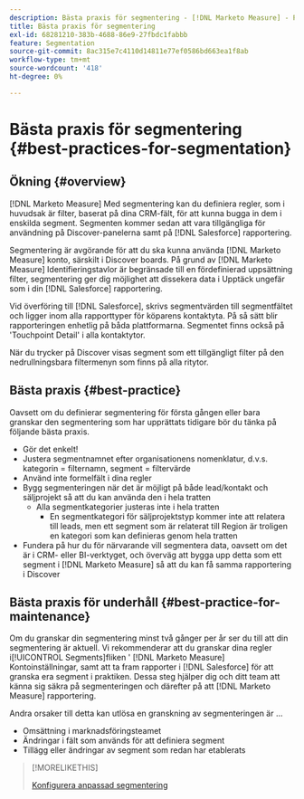 ```yaml
---
description: Bästa praxis för segmentering - [!DNL Marketo Measure] - Produktdokumentation
title: Bästa praxis för segmentering
exl-id: 68281210-383b-4688-86e9-27fbdc1fabbb
feature: Segmentation
source-git-commit: 8ac315e7c4110d14811e77ef0586bd663ea1f8ab
workflow-type: tm+mt
source-wordcount: '418'
ht-degree: 0%

---
```


# Bästa praxis för segmentering {#best-practices-for-segmentation}

## Ökning {#overview}

[!DNL Marketo Measure] Med segmentering kan du definiera regler, som i huvudsak är filter, baserat på dina CRM-fält, för att kunna bugga in dem i enskilda segment. Segmenten kommer sedan att vara tillgängliga för användning på Discover-panelerna samt på [!DNL Salesforce] rapportering.

Segmentering är avgörande för att du ska kunna använda [!DNL Marketo Measure] konto, särskilt i Discover boards. På grund av [!DNL Marketo Measure] Identifieringstavlor är begränsade till en fördefinierad uppsättning filter, segmentering ger dig möjlighet att dissekera data i Upptäck ungefär som i din [!DNL Salesforce] rapportering.

Vid överföring till [!DNL Salesforce], skrivs segmentvärden till segmentfältet och ligger inom alla rapporttyper för köparens kontaktyta. På så sätt blir rapporteringen enhetlig på båda plattformarna. Segmentet finns också på &#39;Touchpoint Detail&#39; i alla kontaktytor.

När du trycker på Discover visas segment som ett tillgängligt filter på den nedrullningsbara filtermenyn som finns på alla ritytor.

## Bästa praxis {#best-practice}

Oavsett om du definierar segmentering för första gången eller bara granskar den segmentering som har upprättats tidigare bör du tänka på följande bästa praxis.

* Gör det enkelt!
* Justera segmentnamnet efter organisationens nomenklatur, d.v.s. kategorin = filternamn, segment = filtervärde
* Använd inte formelfält i dina regler
* Bygg segmenteringen när det är möjligt på både lead/kontakt och säljprojekt så att du kan använda den i hela tratten
   * Alla segmentkategorier justeras inte i hela tratten
      * En segmentkategori för säljprojektstyp kommer inte att relatera till leads, men ett segment som är relaterat till Region är troligen en kategori som kan definieras genom hela tratten
* Fundera på hur du för närvarande vill segmentera data, oavsett om det är i CRM- eller BI-verktyget, och överväg att bygga upp detta som ett segment i [!DNL Marketo Measure] så att du kan få samma rapportering i Discover

## Bästa praxis för underhåll {#best-practice-for-maintenance}

Om du granskar din segmentering minst två gånger per år ser du till att din segmentering är aktuell. Vi rekommenderar att du granskar dina regler i[!UICONTROL Segments]fliken &#39; [!DNL Marketo Measure] Kontoinställningar, samt att ta fram rapporter i [!DNL Salesforce] för att granska era segment i praktiken. Dessa steg hjälper dig och ditt team att känna sig säkra på segmenteringen och därefter på att [!DNL Marketo Measure] rapportering.

Andra orsaker till detta kan utlösa en granskning av segmenteringen är ...

* Omsättning i marknadsföringsteamet
* Ändringar i fält som används för att definiera segment
* Tillägg eller ändringar av segment som redan har etablerats

>[!MORELIKETHIS]
>
>[Konfigurera anpassad segmentering](/help/advanced-marketo-measure-features/segmentation/custom-segmentation.md)
